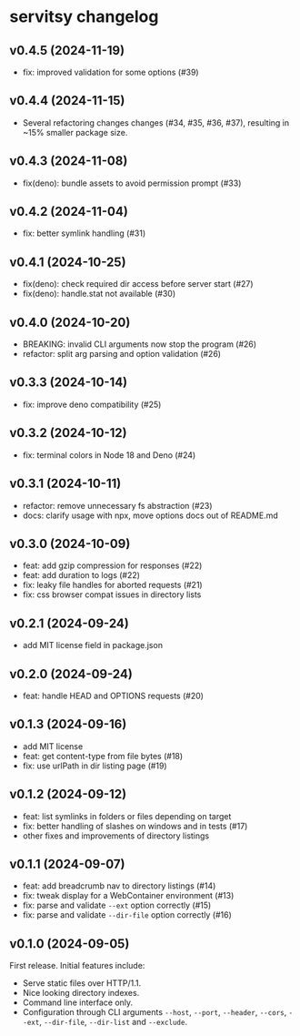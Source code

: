 # servitsy changelog

## v0.4.5 (2024-11-19)

- fix: improved validation for some options (#39)

## v0.4.4 (2024-11-15)

- Several refactoring changes changes (#34, #35, #36, #37), resulting in ~15% smaller package size.

## v0.4.3 (2024-11-08)

- fix(deno): bundle assets to avoid permission prompt (#33)

## v0.4.2 (2024-11-04)

- fix: better symlink handling (#31)

## v0.4.1 (2024-10-25)

- fix(deno): check required dir access before server start (#27)
- fix(deno): handle.stat not available (#30)

## v0.4.0 (2024-10-20)

- BREAKING: invalid CLI arguments now stop the program (#26)
- refactor: split arg parsing and option validation (#26)

## v0.3.3 (2024-10-14)

- fix: improve deno compatibility (#25)

## v0.3.2 (2024-10-12)

- fix: terminal colors in Node 18 and Deno (#24)

## v0.3.1 (2024-10-11)

- refactor: remove unnecessary fs abstraction (#23)
- docs: clarify usage with npx, move options docs out of README.md

## v0.3.0 (2024-10-09)

- feat: add gzip compression for responses (#22)
- feat: add duration to logs (#22)
- fix: leaky file handles for aborted requests (#21)
- fix: css browser compat issues in directory lists

## v0.2.1 (2024-09-24)

- add MIT license field in package.json

## v0.2.0 (2024-09-24)

- feat: handle HEAD and OPTIONS requests (#20)

## v0.1.3 (2024-09-16)

- add MIT license
- feat: get content-type from file bytes (#18)
- fix: use urlPath in dir listing page (#19)

## v0.1.2 (2024-09-12)

- feat: list symlinks in folders or files depending on target
- fix: better handling of slashes on windows and in tests (#17)
- other fixes and improvements of directory listings

## v0.1.1 (2024-09-07)

- feat: add breadcrumb nav to directory listings (#14)
- fix: tweak display for a WebContainer environment (#13)
- fix: parse and validate `--ext` option correctly (#15)
- fix: parse and validate `--dir-file` option correctly (#16)

## v0.1.0 (2024-09-05)

First release. Initial features include:

- Serve static files over HTTP/1.1.
- Nice looking directory indexes.
- Command line interface only.
- Configuration through CLI arguments `--host`, `--port`, `--header`, `--cors`, `--ext`, `--dir-file`, `--dir-list` and `--exclude`.
